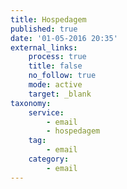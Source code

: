 ```yaml
---
title: Hospedagem
published: true
date: '01-05-2016 20:35'
external_links:
    process: true
    title: false
    no_follow: true
    mode: active
    target: _blank
taxonomy:
    service:
        - email
        - hospedagem
    tag:
        - email
    category:
        - email
---
```



